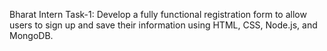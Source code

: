 
Bharat Intern Task-1: Develop a fully functional registration form to allow users to sign up and save their information using HTML, CSS, Node.js, and MongoDB.                                                                                                                                                                                                                                                                                                                                                                                                            
  
  
  
  
  
  
  
  
  
  
  
  
  
  
  
  
  
  
  
  
                                        
  
  
